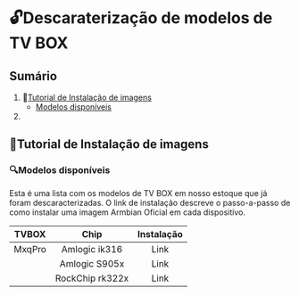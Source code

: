 # 🔓​ Descaraterização de modelos de TV BOX
## Sumário
1. ​📝​[Tutorial de Instalação de imagens](##Tutorial-de-Instalação-de-imagens)
   - [Modelos disponíveis](###Modelos-Disponíveis)
3. 
## ​📝​Tutorial de Instalação de imagens
### 🔍​​Modelos disponíveis
Esta é uma lista com os modelos de TV BOX em nosso estoque que já foram descaracterizadas. O link de instalação descreve o passo-a-passo de como instalar uma imagem Armbian Oficial em cada dispositivo.

| TVBOX | Chip | Instalação |
| :---: | :---: | :---: |
| MxqPro | Amlogic ik316 | Link |
| | Amlogic S905x | Link |
| | RockChip rk322x | Link |
